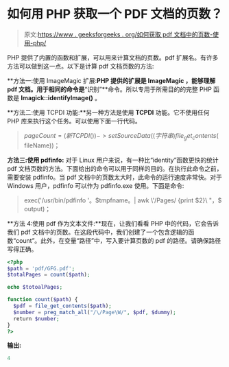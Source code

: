# 如何用 PHP 获取一个 PDF 文档的页数？

> 原文:[https://www . geeksforgeeks . org/如何获取 pdf 文档中的页数-使用-php/](https://www.geeksforgeeks.org/how-to-get-the-number-of-pages-in-a-pdf-document-using-php/)

PHP 提供了内置的函数和扩展，可以用来计算文档的页数。pdf 扩展名。有许多方法可以做到这一点。以下是计算 pdf 文档页数的方法:

**方法一:使用 ImageMagic 扩展:**PHP 提供的扩展是 **ImageMagic** ，能够理解 pdf 文档。用于相同的命令是**“识别”**命令。所以专用于所需目的的完整 PHP 函数是 **Imagick::identifyImage()** 。

**方法二:使用 TCPDI 功能:**另一种方法是使用 **TCPDI** 功能。它不使用任何 PHP 库来执行这个任务。可以使用下面一行代码。

> $pageCount =(新 TCPDI())- > setSourceData((字符串)file _ get _ contents($ fileName))；

**方法三:使用 pdfinfo:** 对于 Linux 用户来说，有一种比“identity”函数更快的统计 pdf 文档页数的方法。下面给出的命令可以用于同样的目的。在执行此命令之前，需要安装 pdfinfo。当 pdf 文档中的页数太大时，此命令的运行速度非常快。对于 Windows 用户，pdfinfo 可以作为 pdfinfo.exe 使用。下面是命令:

> exec('/usr/bin/pdfinfo '。$tmpfname。| awk \'/Pages/ {print $2}\ "，$ output)；

**方法 4:使用 pdf 作为文本文件:**现在，让我们看看 PHP 中的代码，它会告诉我们 pdf 文档中的页数。在这段代码中，我们创建了一个包含逻辑的函数“count”。此外，在变量“路径”中，写入要计算页数的 pdf 的路径。请确保路径写得正确。

```php
<?php 
$path = 'pdf/GFG.pdf';
$totalPages = count($path);

echo $totoalPages;

function count($path) {
  $pdf = file_get_contents($path);
  $number = preg_match_all("/\/Page\W/", $pdf, $dummy);
  return $number;
}  
?>
```

**输出:**

```php
4
```